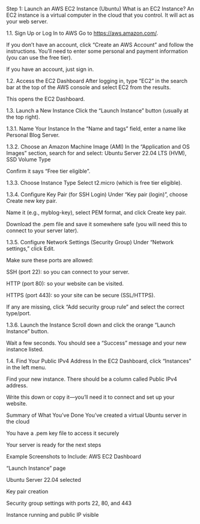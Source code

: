 Step 1: Launch an AWS EC2 Instance (Ubuntu)
What is an EC2 Instance?
An EC2 instance is a virtual computer in the cloud that you control. It will act as your web server.

1.1. Sign Up or Log In to AWS
Go to https://aws.amazon.com/.

If you don’t have an account, click “Create an AWS Account” and follow the instructions. You’ll need to enter some personal and payment information (you can use the free tier).

If you have an account, just sign in.

1.2. Access the EC2 Dashboard
After logging in, type “EC2” in the search bar at the top of the AWS console and select EC2 from the results.

This opens the EC2 Dashboard.

1.3. Launch a New Instance
Click the “Launch Instance” button (usually at the top right).

1.3.1. Name Your Instance
In the “Name and tags” field, enter a name like Personal Blog Server.

1.3.2. Choose an Amazon Machine Image (AMI)
In the “Application and OS Images” section, search for and select:
Ubuntu Server 22.04 LTS (HVM), SSD Volume Type

Confirm it says “Free tier eligible”.

1.3.3. Choose Instance Type
Select t2.micro (which is free tier eligible).

1.3.4. Configure Key Pair (for SSH Login)
Under “Key pair (login)”, choose Create new key pair.

Name it (e.g., myblog-key), select PEM format, and click Create key pair.

Download the .pem file and save it somewhere safe (you will need this to connect to your server later).

1.3.5. Configure Network Settings (Security Group)
Under “Network settings,” click Edit.

Make sure these ports are allowed:

SSH (port 22): so you can connect to your server.

HTTP (port 80): so your website can be visited.

HTTPS (port 443): so your site can be secure (SSL/HTTPS).

If any are missing, click “Add security group rule” and select the correct type/port.

1.3.6. Launch the Instance
Scroll down and click the orange “Launch Instance” button.

Wait a few seconds. You should see a “Success” message and your new instance listed.

1.4. Find Your Public IPv4 Address
In the EC2 Dashboard, click “Instances” in the left menu.

Find your new instance. There should be a column called Public IPv4 address.

Write this down or copy it—you’ll need it to connect and set up your website.

Summary of What You’ve Done
You’ve created a virtual Ubuntu server in the cloud

You have a .pem key file to access it securely

Your server is ready for the next steps

Example Screenshots to Include:
AWS EC2 Dashboard

“Launch Instance” page

Ubuntu Server 22.04 selected

Key pair creation

Security group settings with ports 22, 80, and 443

Instance running and public IP visible
